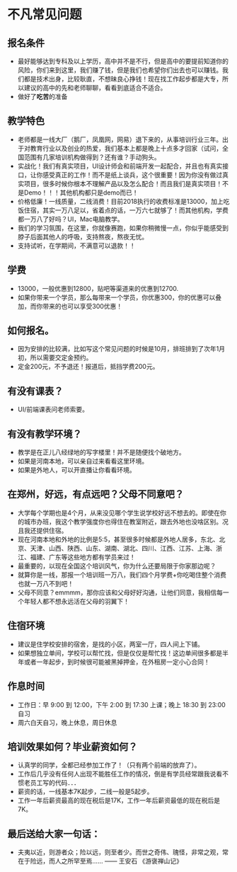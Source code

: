 # 不凡常见问题

## 报名条件

+ 最好能够达到专科及以上学历，高中并不是不行，但是高中的要提前知道你的风险，你们来到这里，我们赚了钱，但是我们也希望你们出去也可以赚钱。我们都是技术出身，比较耿直，不想昧良心挣钱！现在找工作起步都是大专，所以建议的高中的先和老师聊聊，看看到底适合不适合。
+ 做好了**吃苦**的准备

## 教学特色
+ 老师都是一线大厂（鹅厂，凤凰网，网易）退下来的，从事培训行业三年。出于对教育行业以及创业的热爱，我们基本上都是晚上十点多才回家（试问，全国范围有几家培训机构做得到？还有谁？手动狗头。
+ 实战化！我们有真实项目，UI设计师会和前端开发一起配合，并且也有真实接口，让你感受真正的工作！而不是纸上谈兵，这个很重要！因为你没有做过真实项目，很多时候你根本不理解产品以及怎么配合！而且我们是真实项目！不是Demo！！！其他机构都只是demo而已！
+ 价格低廉！一线质量，二线消费！目前2018执行的收费标准是13000，加上吃饭住宿，其实一万八足以，省着点的话，一万六七就够了！而其他机构，学费都一万八了好吗？UI，Mac电脑教学。
+ 我们的学习氛围，在这里，你就像赛跑，如果你稍微慢一点，你似乎能感受到脖子后面其他人的呼吸，支持熬夜，熬夜无忧。
+ 支持试听，在学期间，不满意可以退款！！

## 学费
+ 13000，一般优惠到12800，贴吧等渠道来的优惠到12700.
+ 如果你带来一个学员，那么每带来一个学员，你优惠300，你的优惠可以叠加，而你带来的也可以享受300优惠！

## 如何报名。

+ 因为安排的比较满，比如写这个常见问题的时候是10月，排班排到了次年1月初，所以需要交定金预约。
+ 定金200元，不予退还！报道后，抵挡学费200元。


## 有没有课表？
+ UI/前端课表问老师索要。

## 有没有教学环境？
+ 教学是在正儿八经绿地的写字楼里！并不是随便找个破地方。
+ 如果是河南本地，可以亲自过来看看这里环境。
+ 如果是外地人，可以开直播让你看看环境。

## 在郑州，好远，有点远吧？父母不同意吧？
+ 大学每个学期也是4个月，从来没见哪个学生说学校好远不想去的。即使在你的城市办班，我这个教学强度你也得住在教室附近，跟去外地也没啥区别。况且我还提供住宿。
+ 现在河南本地和外地的比例是5:5，甚至很多时候都是外地人居多，东北、北京、天津、山西、陕西、山东、湖南、湖北、四川、江西、江苏、上海、浙江、福建、广东等这些地方都有学员来过！
+ 最重要的，以现在全国这个培训风气，你为什么还要局限于你家那边呢？
+ 就算你是一线，那报一个培训班一万八，我们四个月学费+你吃喝住整个消费也就一万八不到吧！
+ 父母不同意？emmmm，那你应该和父母好好沟通，让他们同意，我相信每一个年轻人都不想永远活在父母的羽翼下！

## 住宿环境

+ 建议是住学校安排的宿舍，是找的小区，两室一厅，四人间上下铺。
+ 如果想独立单间，学校可以帮忙找，但是仅仅是帮忙找！这边单间很多都是半年或者一年起步，到时候很可能被黑掉押金，在外租房一定小心合同！

## 作息时间

+ 工作日：早 9:00 到 12:00，下午 2:00 到 17:30 上课；晚上 18:30 到 23:00 自习
+ 周六白天自习，晚上休息，周日休息

## 培训效果如何？毕业薪资如何？

+ 认真学的同学，全都已经参加工作了！（只有两个前端的放弃了）。
+ 工作后几乎没有任何人出现不能胜任工作的情况，倒是有学员经常跟我说看不惯老员工写的代码．．．
+ 薪资的话，一线基本7K起步，二线一般是5起步。
+ 工作一年后薪资最高的现在税后是17K，工作一年后薪资最低的现在税后是7K。


## 最后送给大家一句话：
+ 夫夷以近，则游者众；险以远，则至者少。而世之奇伟、瑰怪，非常之观，常在于险远，而人之所罕至焉……
—— 王安石 《游褒禅山记》